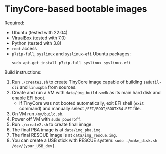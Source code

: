 # TinyCore-based bootable images

Required:
* Ubuntu (tested with 22.04)
* VirualBox (tested with 7.0)
* Python (tested with 3.8)
* `root` access
* `p7zip-full`, `syslinux` and `syslinux-efi` Ubuntu packages:
   ```
   sudo apt-get install p7zip-full syslinux syslinux-efi
   ```

Build instructions:
1. Run `./create1.sh` to create TinyCore image capable of building `sedutil-cli` and `linuxpba` from sources.
1. Create and run a VM with `data/img_build.vmdk` as its main hard disk and enable EFI boot.
   * If TinyCore was not booted automatically, exit EFI shell (`exit` command) and manually select `/EFI/BOOT/BOOTX64.EFI` file.
1. On VM run `/my/build.sh`.
1. Power off VM with `sudo poweroff`.
1. Run `./create2.sh` to create final image.
1. The final PBA image is at `data/img_pba.img`.
1. The final RESCUE image is at `data/img_rescue.img`.
1. You can create a USB stick with RESCUE system: `sudo ./make_disk.sh /dev/[your_USB_dev]`.
